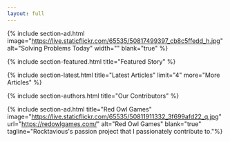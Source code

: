 ```yaml
---
layout: full
---
```


{% include section-ad.html image="https://live.staticflickr.com/65535/50817499397_cb8c5ffedd_h.jpg" alt="Solving Problems Today" width="" blank="true" %}


{% include section-featured.html title="Featured Story" %}

<!-- 
{% include section-spotlight.html title="Spotlight" %}
-->

{% include section-latest.html title="Latest Articles" limit="4" more="More Articles" %}


{% include section-authors.html title="Our Contributors" %}


{% include section-ad.html title="Red Owl Games" image="https://live.staticflickr.com/65535/50811911332_3f699afd22_q.jpg" url="https://redowlgames.com/" alt="Red Owl Games" blank="true" tagline="Rocktavious's passion project that I passionately contribute to."%}


<!-- 
{% include section-author.html author="john" title="Hello, I am Jane! Welcome to my blog." %} 
-->
